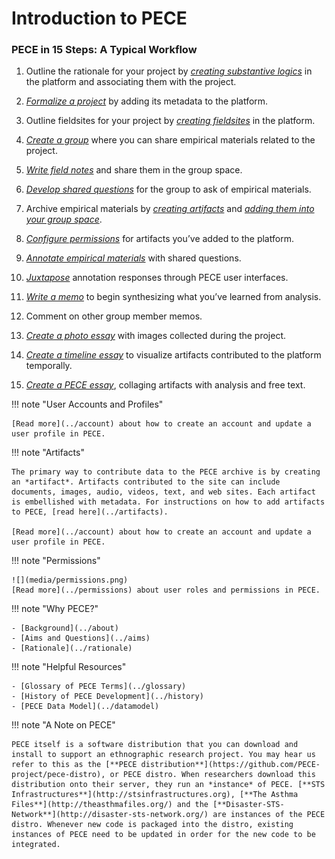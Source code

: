 
<div markdown="1" class="row">

<div markdown="1" class="column1">

Introduction to PECE
=====================

### PECE in 15 Steps: A Typical Workflow

1.  Outline the rationale for your project by [*creating substantive logics*](../usersguide#what-is-a-substantive-logic) in the platform and associating them with the project.

2.  [*Formalize a project*](../usersguide#what-is-a-project) by adding its metadata to the platform.

3.  Outline fieldsites for your project by [*creating fieldsites*](../usersguide#what-is-a-fieldsite) in the platform.

4.  [*Create a group*](../usersguide#what-is-a-group) where you can share empirical materials related to the project.

5.  [*Write field notes*](../usersguide#what-is-the-difference-between-a-text-artifact-and-a-field-note) and share them in the group space.

6.  [*Develop shared questions*](../usersguide#how-do-i-create-a-structured-analytic) for the group to ask of empirical materials.

7.  Archive empirical materials by [*creating artifacts*](../usersguide#how-do-i-add-content) and [*adding them into your group space*](../usersguide#how-do-i-add-content-ive-created-to-a-group).

8.  [*Configure permissions*](#permissions) for artifacts you’ve added to the platform.

9. [*Annotate empirical materials*](../usersguide#how-do-i-annotate-an-artifact) with shared questions.

10. [*Juxtapose*](../usersguide#how-do-i-see-how-others-annotated-an-artifact) annotation responses through PECE user interfaces.

11. [*Write a memo*](../usersguide#how-do-i-create-a-memo) to begin synthesizing what you’ve learned from analysis.

12. Comment on other group member memos.

13. [*Create a photo essay*](../usersguide#how-do-i-create-a-photo-essay) with images collected during the project.

14. [*Create a timeline essay*](../usersguide#) to visualize artifacts contributed to the platform temporally.

15. [*Create a PECE essay*](../usersguide#how-do-i-create-a-pece-essay), collaging artifacts with analysis and free text.

!!! note "User Accounts and Profiles"

    [Read more](../account) about how to create an account and update a user profile in PECE.

!!! note "Artifacts"

    The primary way to contribute data to the PECE archive is by creating an *artifact*. Artifacts contributed to the site can include documents, images, audio, videos, text, and web sites. Each artifact is embellished with metadata. For instructions on how to add artifacts to PECE, [read here](../artifacts). 

    [Read more](../account) about how to create an account and update a user profile in PECE.

!!! note "Permissions"

    ![](media/permissions.png)
    [Read more](../permissions) about user roles and permissions in PECE.

</div>

<div markdown="1" class="column2">

!!! note "Why PECE?"

    - [Background](../about)
    - [Aims and Questions](../aims)
    - [Rationale](../rationale)

!!! note "Helpful Resources"

    - [Glossary of PECE Terms](../glossary)
    - [History of PECE Development](../history)
    - [PECE Data Model](../datamodel)

!!! note "A Note on PECE"

    PECE itself is a software distribution that you can download and install to support an ethnographic research project. You may hear us refer to this as the [**PECE distribution**](https://github.com/PECE-project/pece-distro), or PECE distro. When researchers download this distribution onto their server, they run an *instance* of PECE. [**STS Infrastructures**](http://stsinfrastructures.org), [**The Asthma Files**](http://theasthmafiles.org/) and the [**Disaster-STS-Network**](http://disaster-sts-network.org/) are instances of the PECE distro. Whenever new code is packaged into the distro, existing instances of PECE need to be updated in order for the new code to be integrated.

</div>

</div>
